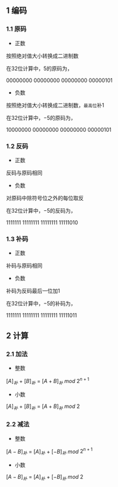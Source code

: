 <!--
 * @Description: 
 * @Version: 1.0
 * @Author: DaLao
 * @Email: dalao_li@163.com
 * @Date: 2021-12-15 21:10:23
 * @LastEditors: dalao
 * @LastEditTime: 2022-04-16 13:32:57
-->


## 1 编码


### 1.1 原码


- 正数


按照绝对值大小转换成二进制数

在$32$位计算中，$5$的原码为，

$00000000$ $00000000$ $00000000$ $00000101$


- 负数


按照绝对值大小转换成二进制数，`最高位`补$1$

在$32$位计算中，$-5$的原码为，

$10000000$ $00000000$ $00000000$ $00000101$



### 1.2 反码


- 正数


反码与原码相同


- 负数


对原码中除符号位之外的每位取反

在$32$位计算中，$-5$的反码为，

$1111111$ $11111111$ $11111111$ $11111010$



### 1.3 补码


- 正数


补码与原码相同


- 负数


补码为反码最后一位加1

在$32$位计算中，$-5$的补码为，

$1111111$ $11111111$ $11111111$ $11111011$



## 2 计算


### 2.1 加法


- 整数


[$A$]$_补$ $+$ [$B$]$_补$ $=$ [$A+B$]$_补$ $mod$ $2^{n+1}$ 


- 小数


[$A$]$_补$ $+$ [$B$]$_补$ $=$ [$A+B$]$_补$ $mod$ $2$



### 2.2 减法


- 整数


[$A-B$]$_补$ $=$ [$A$]$_补$ $+$ [$-B$]$_补$ $mod$ $2^{n+1}$


- 小数


[$A-B$]$_补$ $=$ [$A$]$_补$ $+$ [$-B$]$_补$ $mod$ $2$
